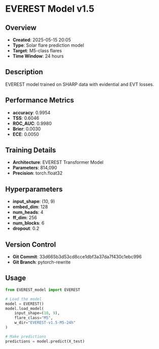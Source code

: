# EVEREST Model v1.5

## Overview
- **Created**: 2025-05-15 20:05
- **Type**: Solar flare prediction model
- **Target**: M5-class flares
- **Time Window**: 24 hours

## Description
EVEREST model trained on SHARP data with evidential and EVT losses.

## Performance Metrics
- **accuracy**: 0.9954
- **TSS**: 0.6046
- **ROC_AUC**: 0.9980
- **Brier**: 0.0030
- **ECE**: 0.0050


## Training Details
- **Architecture**: EVEREST Transformer Model
- **Parameters**: 814,090
- **Precision**: torch.float32

## Hyperparameters
- **input_shape**: (10, 9)
- **embed_dim**: 128
- **num_heads**: 4
- **ff_dim**: 256
- **num_blocks**: 6
- **dropout**: 0.2

## Version Control
- **Git Commit**: 33d665b3d53cd8cce1dbf3a37da7f430c1ebc996
- **Git Branch**: pytorch-rewrite

## Usage
```python
from EVEREST_model import EVEREST

# Load the model
model = EVEREST()
model.load_model(
    input_shape=(10, 9),
    flare_class="M5",
    w_dir="EVEREST-v1.5-M5-24h"
)

# Make predictions
predictions = model.predict(X_test)
```
